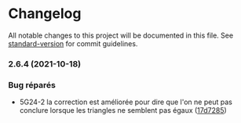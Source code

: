 # Changelog

All notable changes to this project will be documented in this file. See [standard-version](https://github.com/conventional-changelog/standard-version) for commit guidelines.

### 2.6.4 (2021-10-18)


### Bug réparés

* 5G24-2 la correction est améliorée pour dire que l'on ne peut pas conclure lorsque les triangles ne semblent pas égaux ([17d7285](https://github.com/mathalea/mathalea/commits/17d728565bd442ab91afc5b14789f1701147a3ba))
